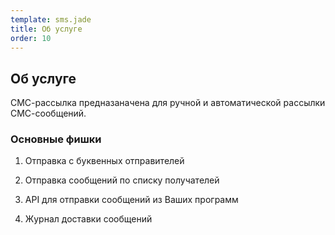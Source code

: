 ```yaml
--- 
template: sms.jade
title: Об услуге
order: 10
---
```


## Об услуге

СМС-рассылка предназаначена для ручной и автоматической рассылки СМС-сообщений.

### Основные фишки

1. Отправка с буквенных отправителей

2. Отправка сообщений по списку получателей

3. API для отправки сообщений из Ваших программ

4. Журнал доставки сообщений

